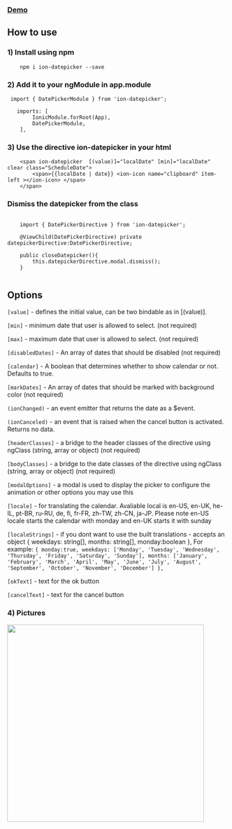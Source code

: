 
### [Demo](https://ion-datepicker.herokuapp.com/)

## How to use ###

### 1) Install using npm ###

```
    npm i ion-datepicker --save
```

### 2) Add it to your ngModule in app.module ###

```
 import { DatePickerModule } from 'ion-datepicker';
```
```
   imports: [
        IonicModule.forRoot(App),
        DatePickerModule,
    ],
```
### 3) Use the directive ion-datepicker in your html  ###
```
	<span ion-datepicker  [(value)]="localDate" [min]="localDate" clear class="ScheduleDate">
		<span>{{localDate | date}} <ion-icon name="clipboard" item-left ></ion-icon> </span>
	</span>
```

### Dismiss the datepicker from the class  ###

```

    import { DatePickerDirective } from 'ion-datepicker';

	@ViewChild(DatePickerDirective) private datepickerDirective:DatePickerDirective;

    public closeDatepicker(){
        this.datepickerDirective.modal.dismiss();
    }
    
```

## Options ###


 `[value]` - defines the initial value, can be two bindable as in [(value)].

 `[min]` - minimum date that user is allowed to select.  (not required)

 `[max]` - maximum date that user is allowed to select.  (not required)

 `[disabledDates]` - An array of dates that should be disabled (not required)

 `[calendar]` - A boolean that determines whether to show calendar or not. Defaults to true.

 `[markDates]` - An array of dates that should be marked with background color (not required)

 `(ionChanged)` - an event emitter that returns the date as a $event.

 `(ionCanceled)` - an event that is raised when the cancel button is activated. Returns no data.

 `[headerClasses]` - a bridge to the header classes of the directive using ngClass (string, array or object)  (not required)

 `[bodyClasses]` - a bridge to the date classes of the directive using ngClass (string, array or object)  (not required)

 `[modalOptions]` - a modal is used to display the picker to configure the animation or other options you may use this

 `[locale]` - for translating the calendar. Avaliable local is en-US, en-UK, he-IL, pt-BR, ru-RU, de, fi, fr-FR, zh-TW, zh-CN, ja-JP. Please note en-US locale starts the calendar with monday and en-UK starts it with sunday

 `[localeStrings]` - if you dont want to use the built translations - accepts an object { weekdays: string[], months: string[], monday:boolean },
For example: 
            ```
            {
                monday:true,
                weekdays: ['Monday', 'Tuesday', 'Wednesday', 'Thursday', 'Friday', 'Saturday', 'Sunday'],
                months: ['January', 'February', 'March', 'April', 'May', 'June', 'July', 'August', 'September', 'October', 'November', 'December']
            },
            ```

 `[okText]` - text for the ok button

 `[cancelText]` - text for the cancel button


### 4) Pictures ###

<img src="https://i.gyazo.com/0caf3169c08777da99bf98ba7f328c41.png" height="450">

